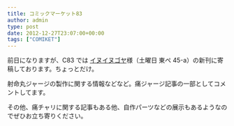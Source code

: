 ```yaml
---
title: コミックマーケット83
author: admin
type: post
date: 2012-12-27T23:07:00+00:00
tags: ["COMIKET"]
---
```


前日になりますが、C83 では <a href="http://d09speed.blogspot.jp/2012/11/c8345a.html" target="_blank">イヌイヌゴヤ</a>様（土曜日 東ペ 45-a）の新刊に寄稿しております。ちょっとだけ。

射命丸ジャージの製作に関する情報などなど。痛ジャージ記事の一部としてコメントしてます。

その他、痛チャリに関する記事もある他、自作パーツなどの展示もあるようなのでぜひお立ち寄りください。
